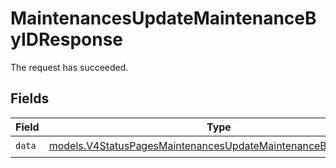 # MaintenancesUpdateMaintenanceByIDResponse

The request has succeeded.


## Fields

| Field                                                                                                                                | Type                                                                                                                                 | Required                                                                                                                             | Description                                                                                                                          |
| ------------------------------------------------------------------------------------------------------------------------------------ | ------------------------------------------------------------------------------------------------------------------------------------ | ------------------------------------------------------------------------------------------------------------------------------------ | ------------------------------------------------------------------------------------------------------------------------------------ |
| `data`                                                                                                                               | [models.V4StatusPagesMaintenancesUpdateMaintenanceByIDResponse](../models/v4statuspagesmaintenancesupdatemaintenancebyidresponse.md) | :heavy_check_mark:                                                                                                                   | N/A                                                                                                                                  |